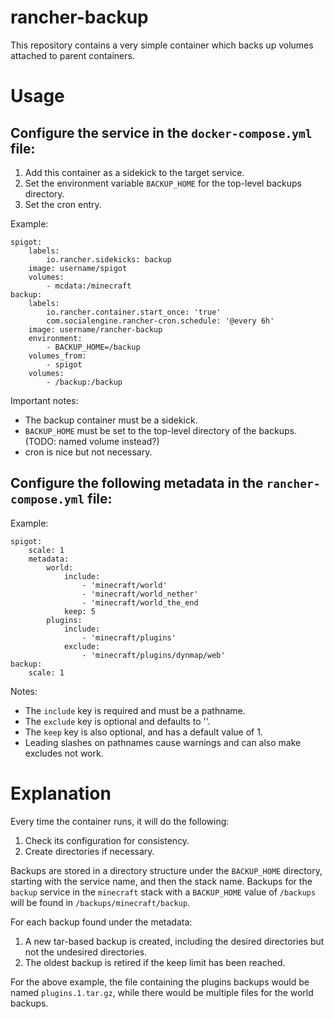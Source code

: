 # rancher-backup

This repository contains a very simple container which backs up volumes attached to parent containers.

# Usage

## Configure the service in the `docker-compose.yml` file:

1. Add this container as a sidekick to the target service.
2. Set the environment variable `BACKUP_HOME` for the top-level backups directory.
3. Set the cron entry.

Example:

```
spigot:
	labels:
		io.rancher.sidekicks: backup
	image: username/spigot
	volumes:
		- mcdata:/minecraft
backup:
	labels:
		io.rancher.container.start_once: 'true'
		com.socialengine.rancher-cron.schedule: '@every 6h'
	image: username/rancher-backup
	environment:
		- BACKUP_HOME=/backup
	volumes_from:
		- spigot
	volumes:
		- /backup:/backup
```

Important notes:
* The backup container must be a sidekick.
* `BACKUP_HOME` must be set to the top-level directory of the backups. (TODO: named volume instead?)
* cron is nice but not necessary.

## Configure the following metadata in the `rancher-compose.yml` file:

Example:

```
spigot:
    scale: 1
	metadata:
        world:
            include:
                - 'minecraft/world'
                - 'minecraft/world_nether'
                - 'minecraft/world_the_end
            keep: 5
        plugins:
            include:
                - 'minecraft/plugins'
            exclude:
                - 'minecraft/plugins/dynmap/web'
backup:
    scale: 1
```

Notes:
* The `include` key is required and must be a pathname.
* The `exclude` key is optional and defaults to ''.
* The `keep` key is also optional, and has a default value of 1.
* Leading slashes on pathnames cause warnings and can also make excludes not work.

# Explanation

Every time the container runs, it will do the following:
1. Check its configuration for consistency.
2. Create directories if necessary.

Backups are stored in a directory structure under the `BACKUP_HOME` directory, starting with the service name, and then the stack name.  Backups for the `backup` service in the `minecraft` stack with a `BACKUP_HOME` value of `/backups` will be found in `/backups/minecraft/backup`.

For each backup found under the metadata:
1. A new tar-based backup is created, including the desired directories but not the undesired directories.
2. The oldest backup is retired if the keep limit has been reached.

For the above example, the file containing the plugins backups would be named `plugins.1.tar.gz`, while there would be multiple files for the world backups.
